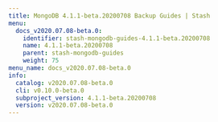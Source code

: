 ```yaml
---
title: MongoDB 4.1.1-beta.20200708 Backup Guides | Stash
menu:
  docs_v2020.07.08-beta.0:
    identifier: stash-mongodb-guides-4.1.1-beta.20200708
    name: 4.1.1-beta.20200708
    parent: stash-mongodb-guides
    weight: 75
menu_name: docs_v2020.07.08-beta.0
info:
  catalog: v2020.07.08-beta.0
  cli: v0.10.0-beta.0
  subproject_version: 4.1.1-beta.20200708
  version: v2020.07.08-beta.0
---
```


